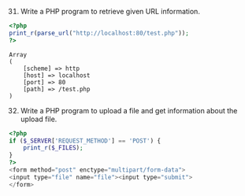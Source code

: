 31. Write a PHP program to retrieve given URL information.
```php
<?php
print_r(parse_url("http://localhost:80/test.php"));
?>
```
```
Array
(
    [scheme] => http
    [host] => localhost
    [port] => 80
    [path] => /test.php
)
```

32. Write a PHP program to upload a file and get information about the upload file.
```php
<?php
if ($_SERVER['REQUEST_METHOD'] == 'POST') {
    print_r($_FILES);
}
?>
<form method="post" enctype="multipart/form-data">
<input type="file" name="file"><input type="submit">
</form>
```
```

```
